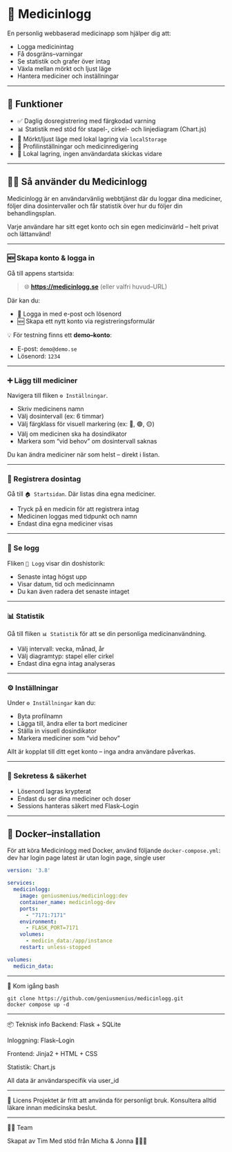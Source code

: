 # 💊 Medicinlogg

En personlig webbaserad medicinapp som hjälper dig att:

- Logga medicinintag
- Få dosgräns–varningar
- Se statistik och grafer över intag
- Växla mellan mörkt och ljust läge
- Hantera mediciner och inställningar

---

## 🌟 Funktioner

- ✅ Daglig dosregistrering med färgkodad varning
- 📊 Statistik med stöd för stapel-, cirkel- och linjediagram (Chart.js)
- 🌙 Mörkt/ljust läge med lokal lagring via `localStorage`
- 🔧 Profilinställningar och medicinredigering
- 🔐 Lokal lagring, ingen användardata skickas vidare

---

## 🧑‍⚕️ Så använder du Medicinlogg

Medicinlogg är en användarvänlig webbtjänst där du loggar dina mediciner, följer dina dosintervaller och får statistik över hur du följer din behandlingsplan.

Varje användare har sitt eget konto och sin egen medicinvärld – helt privat och lättanvänd!

---

### 🆕 Skapa konto & logga in

Gå till appens startsida:

> 🌐 **https://medicinlogg.se** (eller valfri huvud–URL)

Där kan du:

- 🔐 Logga in med e-post och lösenord
- 🆕 Skapa ett nytt konto via registreringsformulär

💡 För testning finns ett **demo–konto**:
- E-post: `demo@demo.se`
- Lösenord: `1234`

---

### ➕ Lägg till mediciner

Navigera till fliken `⚙️ Inställningar`.

- Skriv medicinens namn
- Välj dosintervall (ex: 6 timmar)
- Välj färgklass för visuell markering (ex: 🔴, 🟢, 🟡)
- Välj om medicinen ska ha dosindikator
- Markera som “vid behov” om dosintervall saknas

Du kan ändra mediciner när som helst – direkt i listan.

---

### 💊 Registrera dosintag

Gå till `🏠 Startsidan`. Där listas dina egna mediciner.

- Tryck på en medicin för att registrera intag
- Medicinen loggas med tidpunkt och namn
- Endast dina egna mediciner visas

---

### 📘 Se logg

Fliken `📘 Logg` visar din doshistorik:

- Senaste intag högst upp
- Visar datum, tid och medicinnamn
- Du kan även radera det senaste intaget

---

### 📊 Statistik

Gå till fliken `📊 Statistik` för att se din personliga medicinanvändning.

- Välj intervall: vecka, månad, år
- Välj diagramtyp: stapel eller cirkel
- Endast dina egna intag analyseras

---

### ⚙️ Inställningar

Under `⚙️ Inställningar` kan du:

- Byta profilnamn
- Lägga till, ändra eller ta bort mediciner
- Ställa in visuell dosindikator
- Markera mediciner som “vid behov”

Allt är kopplat till ditt eget konto – inga andra användare påverkas.

---

### 🔐 Sekretess & säkerhet

- Lösenord lagras krypterat
- Endast du ser dina mediciner och doser
- Sessions hanteras säkert med Flask–Login

---

## 🐳 Docker–installation

För att köra Medicinlogg med Docker, använd följande `docker-compose.yml`:
dev har login page
latest är utan login page, single user
```yaml
version: '3.8'

services:
  medicinlogg:
    image: geniusmenius/medicinlogg:dev
    container_name: medicinlogg-dev
    ports:
      - "7171:7171"
    environment:
      - FLASK_PORT=7171
    volumes:
      - medicin_data:/app/instance
    restart: unless-stopped

volumes:
  medicin_data:
```
----


🚀 Kom igång
bash
```
git clone https://github.com/geniusmenius/medicinlogg.git
docker compose up -d
```


-----
📦 Teknisk info
Backend: Flask + SQLite

Inloggning: Flask–Login

Frontend: Jinja2 + HTML + CSS

Statistik: Chart.js

All data är användarspecifik via user_id


----

🧠 Licens
Projektet är fritt att använda för personligt bruk. Konsultera alltid läkare innan medicinska beslut.


---

👩‍👧 Team

Skapat av Tim Med stöd från Micha & Jonna 👨‍👧‍👧


